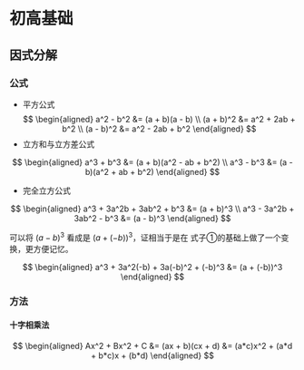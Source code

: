 
# 初高基础
## 因式分解

### 公式
- 平方公式
$$
\begin{aligned}
a^2 - b^2  &= (a + b)(a - b)  \\
(a + b)^2 &=  a^2 + 2ab + b^2 \\
(a - b)^2 &= a^2 - 2ab + b^2 
\end{aligned}
$$
- 立方和与立方差公式

$$
\begin{aligned}
a^3 + b^3 &= (a + b)(a^2 - ab + b^2) \\
a^3 - b^3 &= (a - b)(a^2 + ab + b^2)
\end{aligned}
$$
- 完全立方公式

$$
\begin{aligned}
a^3 + 3a^2b + 3ab^2 + b^3 &= (a + b)^3 \\
a^3 - 3a^2b + 3ab^2 - b^3 &= (a - b)^3
\end{aligned}
$$

可以将 $(a-b)^3$ 看成是 $(a+(-b))^3$，证相当于是在 式子①的基础上做了一个变换，更方便记忆。


$$
\begin{aligned}
a^3 + 3a^2(-b) + 3a(-b)^2 + (-b)^3 &= (a + (-b))^3
\end{aligned}
$$

### 方法

#### 十字相乘法

$$
\begin{aligned}
Ax^2 + Bx^2 + C &= (ax + b)(cx + d) &= (a*c)x^2 + (a*d + b*c)x + (b*d)
\end{aligned}
$$
